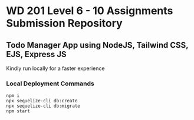 # WD 201 Level 6 - 10 Assignments Submission Repository

## Todo Manager App using NodeJS, Tailwind CSS, EJS, Express JS

Kindly run locally for a faster experience

### Local Deployment Commands

```
npm i
npx sequelize-cli db:create
npx sequelize-cli db:migrate
npm start
```

